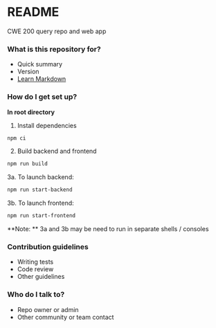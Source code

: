 # README #

CWE 200 query repo and web app

### What is this repository for? ###

* Quick summary
* Version
* [Learn Markdown](https://bitbucket.org/tutorials/markdowndemo)

### How do I get set up? ###

**In root directory**

1. Install dependencies
```bash 
npm ci
```
2. Build backend and frontend
```bash
npm run build
```
3a. To launch backend:
```bash
npm run start-backend
```
3b. To launch frontend:
```bash
npm run start-frontend
```

**Note: ** 3a and 3b may be need to run in separate shells / consoles

### Contribution guidelines ###

* Writing tests
* Code review
* Other guidelines

### Who do I talk to? ###

* Repo owner or admin
* Other community or team contact